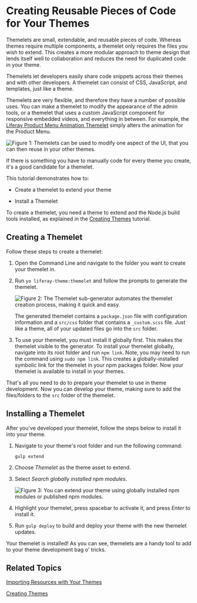 # Creating Reusable Pieces of Code for Your Themes [](id=creating-reusable-pieces-of-code-for-your-themes)

Themelets are small, extendable, and reusable pieces of code. Whereas themes
require multiple components, a themelet only requires the files you wish to
extend. This creates a more modular approach to theme design that lends itself
well to collaboration and reduces the need for duplicated code in your theme.

Themelets let developers easily share code snippets across their themes and with 
other developers. A themelet can consist of CSS, JavaScript, and templates, just 
like a theme.

Themelets are very flexible, and therefore they have a number of possible uses.
You can make a themelet to modify the appearance of the admin tools, or a 
themelet that uses a custom JavaScript component for responsive embedded videos, 
and everything in between. For example, the 
[Liferay Product Menu Animation Themelet](https://www.npmjs.com/package/lfr-product-menu-animation-themelet) 
simply alters the animation for the Product Menu.

![Figure 1: Themelets can be used to modify one aspect of the UI, that you can then reuse in your other themes.](../../../../images/product-menu-animation-themelet.png)

If there is something you have to manually code for every theme you create, it's 
a good candidate for a themelet.

This tutorial demonstrates how to:

- Create a themelet to extend your theme

- Install a Themelet

To create a themelet, you need a theme to extend and the Node.js build tools 
installed, as explained in the 
[Creating Themes](/develop/tutorials/-/knowledge_base/7-1/creating-themes)
tutorial. 

## Creating a Themelet [](id=creating-a-themelet)

Follow these steps to create a themelet:

1.  Open the Command Line and navigate to the folder you want to create your
    themelet in.

2.  Run `yo liferay-theme:themelet` and follow the prompts to generate the
    themelet.

    ![Figure 2: The Themelet sub-generator automates the themelet creation process, making it quick and easy.](../../../../images/themelet-prompt.png)
   
    The generated themelet contains a `package.json` file with configuration 
    information and a `src/css` folder that contains a `_custom.scss` file. Just 
    like a theme, all of your updated files go into the `src` folder. 

3.  To use your themelet, you must install it globally first. This makes the 
    themelet visible to the generator. To install your themelet globally, 
    navigate into its root folder and run `npm link`. Note, you may need to run 
    the command using `sudo npm link`. This creates a globally-installed 
    symbolic link for the themelet in your npm packages folder. Now your 
    themelet is available to install in your themes. 
    
That's all you need to do to prepare your themelet to use in theme development.
Now you can develop your theme, making sure to add the files/folders to the 
`src` folder of the themelet. 

## Installing a Themelet [](id=installing-a-themelet)

After you've developed your themelet, follow the steps below to install it into
your theme.

1.  Navigate to your theme's root folder and run the following command:

        gulp extend

2.  Choose *Themelet* as the theme asset to extend.

3.  Select *Search globally installed npm modules*.

    ![Figure 3: You can extend your theme using globally installed npm modules or published npm modules.](../../../../images/install-themelet.png)

4.  Highlight your themelet, press spacebar to activate it, and press *Enter* to
    install it. 

5.  Run `gulp deploy` to build and deploy your theme with the new themelet
    updates.
   
Your themelet is installed! As you can see, themelets are a handy tool to add to
your theme development bag o' tricks. 

## Related Topics [](id=related-topics)

[Importing Resources with Your Themes](/develop/tutorials/-/knowledge_base/7-1/importing-resources-with-a-theme)

[Creating Themes](/develop/tutorials/-/knowledge_base/7-1/creating-themes)

